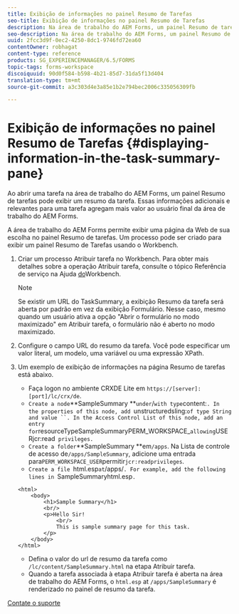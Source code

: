 ```yaml
---
title: Exibição de informações no painel Resumo de Tarefas
seo-title: Exibição de informações no painel Resumo de Tarefas
description: Na área de trabalho do AEM Forms, um painel Resumo de tarefas pode ser configurado para resumir a tarefa ou exibir qualquer outra página da Web.
seo-description: Na área de trabalho do AEM Forms, um painel Resumo de tarefas pode ser configurado para resumir a tarefa ou exibir qualquer outra página da Web.
uuid: 2fcc3d9f-0ec2-4250-8dc1-9746fd72ea60
contentOwner: robhagat
content-type: reference
products: SG_EXPERIENCEMANAGER/6.5/FORMS
topic-tags: forms-workspace
discoiquuid: 90d0f584-b598-4b21-85d7-31da5f13d404
translation-type: tm+mt
source-git-commit: a3c303d4e3a85e1b2e794bec2006c335056309fb

---
```



# Exibição de informações no painel Resumo de Tarefas {#displaying-information-in-the-task-summary-pane}

Ao abrir uma tarefa na área de trabalho do AEM Forms, um painel Resumo de tarefas pode exibir um resumo da tarefa. Essas informações adicionais e relevantes para uma tarefa agregam mais valor ao usuário final da área de trabalho do AEM Forms.

A área de trabalho do AEM Forms permite exibir uma página da Web de sua escolha no painel Resumo de tarefas. Um processo pode ser criado para exibir um painel Resumo de Tarefas usando o Workbench.

1. Criar um processo Atribuir tarefa no Workbench. Para obter mais detalhes sobre a operação Atribuir tarefa, consulte o tópico Referência de serviço na Ajuda [do](https://help.adobe.com/en_US/AEMForms/6.1/WorkbenchHelp/)Workbench.

   >[!NOTE]
   >
   >Se existir um URL do TaskSummary, a exibição Resumo da tarefa será aberta por padrão em vez da exibição Formulário. Nesse caso, mesmo quando um usuário ativa a opção &quot;Abrir o formulário no modo maximizado&quot; em Atribuir tarefa, o formulário não é aberto no modo maximizado.

1. Configure o campo URL do resumo da tarefa. Você pode especificar um valor literal, um modelo, uma variável ou uma expressão XPath.
1. Um exemplo de exibição de informações na página Resumo de tarefas está abaixo.

   * Faça logon no ambiente CRXDE Lite em `https://[server]:[port]/lc/crx/de`.
   * `Create a node`**SampleSummary **` under `/` with type `content:`. In the properties of this node, add `unstructuredsling:` of type String and value ``. In the Access Control List of this node, add an entry for `resourceTypeSampleSummaryPERM_WORKSPACE_` allowing `USERjcr:read` privileges.`
   * `Create a folder`**SampleSummary **em`/apps`. Na Lista de controle de acesso de`/apps/SampleSummary`, adicione uma entrada para`PERM_WORKSPACE_USER`permitir`jcr:readprivileges`.
   * `Create a file `html.esp` at `/apps/`. For example, add the following lines in `SampleSummaryhtml.esp`.`

   ```
   <html>
       <body>
           <h1>Sample Summary</h1>
           <br/>
           <p>Hello Sir!
               <br/>
               This is sample summary page for this task.
           </p>
       </body>
   </html>
   ```

   * Defina o valor do url de resumo da tarefa como `/lc/content/SampleSummary.html` na etapa Atribuir tarefa.
   * Quando a tarefa associada à etapa Atribuir tarefa é aberta na área de trabalho do AEM Forms, o `html.esp` at `/apps/SampleSummary` é renderizado no painel de resumo da tarefa.


[Contate o suporte](https://www.adobe.com/account/sign-in.supportportal.html)
